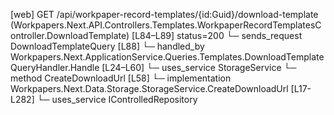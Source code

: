 [web] GET /api/workpaper-record-templates/{id:Guid}/download-template  (Workpapers.Next.API.Controllers.Templates.WorkpaperRecordTemplatesController.DownloadTemplate)  [L84–L89] status=200
  └─ sends_request DownloadTemplateQuery [L88]
    └─ handled_by Workpapers.Next.ApplicationService.Queries.Templates.DownloadTemplateQueryHandler.Handle [L24–L60]
      └─ uses_service StorageService
        └─ method CreateDownloadUrl [L58]
          └─ implementation Workpapers.Next.Data.Storage.StorageService.CreateDownloadUrl [L17-L282]
      └─ uses_service IControlledRepository<Template>
        └─ method ReadQuery [L45]
          └─ ... (no implementation details available)
      └─ uses_service RequestProcessor
        └─ method ProcessAsync [L57]
          └─ implementation Workpapers.Next.Services.Features.Requests.RequestProcessor.ProcessAsync [L9-L32]
            └─ constructs RequestProcessorWrapper<TRequest,TResult>
            └─ resolves IPipelineBehavior<TRequest,TResult> chain
            └─ invokes IAsyncRequestHandler<TRequest,TResult>.Handle
      └─ uses_storage StorageService.CreateDownloadUrl [L58]
  └─ sends_request GetWorkpaperRecordTemplateToInsertQuery [L87]
    └─ handled_by Workpapers.Next.ApplicationService.Queries.Templates.GetWorkpaperRecordTemplateToInsertQueryHandler.Handle [L36–L71]
      └─ maps_to TemplateLightDto [L69]
      └─ uses_service IControlledRepository<Binder>
        └─ method ReadQuery [L57]
          └─ ... (no implementation details available)
      └─ uses_service IControlledRepository<WorkpaperRecordTemplate>
        └─ method ReadQuery [L62]
          └─ ... (no implementation details available)
      └─ uses_service IMapper
        └─ method Map [L69]
          └─ ... (no implementation details available)

